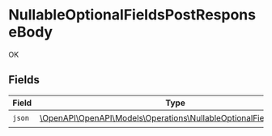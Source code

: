 # NullableOptionalFieldsPostResponseBody

OK


## Fields

| Field                                                                                                                          | Type                                                                                                                           | Required                                                                                                                       | Description                                                                                                                    |
| ------------------------------------------------------------------------------------------------------------------------------ | ------------------------------------------------------------------------------------------------------------------------------ | ------------------------------------------------------------------------------------------------------------------------------ | ------------------------------------------------------------------------------------------------------------------------------ |
| `json`                                                                                                                         | [\OpenAPI\OpenAPI\Models\Operations\NullableOptionalFieldsPostJson](../../Models/Operations/NullableOptionalFieldsPostJson.md) | :heavy_check_mark:                                                                                                             | N/A                                                                                                                            |